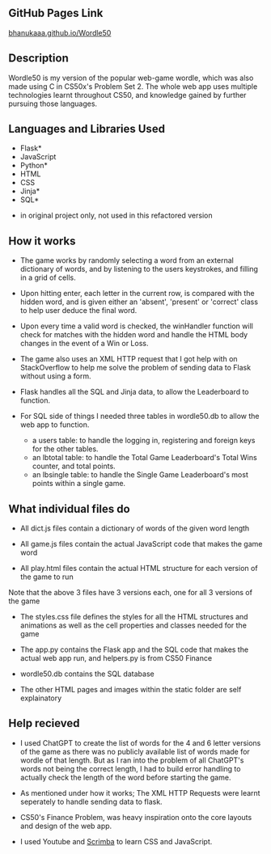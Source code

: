 ## GitHub Pages Link
<span style="font-size:1em;">[bhanukaaa.github.io/Wordle50](https://bhanukaaa.github.io/Wordle50)</span> 
## Description

Wordle50 is my version of the popular web-game wordle, which was also made using C in CS50x's Problem Set 2.
The whole web app uses multiple technologies learnt throughout CS50, and knowledge gained by further pursuing those languages.

## Languages and Libraries Used
- Flask*
- JavaScript
- Python*
- HTML
- CSS
- Jinja*
- SQL*
* in original project only, not used in this refactored version

## How it works

* The game works by randomly selecting a word from an external dictionary of words, and by listening to the users keystrokes, and filling in a grid of cells.

* Upon hitting enter, each letter in the current row, is compared with the hidden word, and is given either an 'absent', 'present' or 'correct' class to help user deduce the final word.

* Upon every time a valid word is checked, the winHandler function will check for matches with the hidden word and handle the HTML body changes in the event of a Win or Loss.

* The game also uses an XML HTTP request that I got help with on StackOverflow to help me solve the problem of sending data to Flask without using a form.

* Flask handles all the SQL and Jinja data, to allow the Leaderboard to function.

* For SQL side of things I needed three tables in wordle50.db to allow the web app to function.
    - a users table: to handle the logging in, registering and foreign keys for the other tables.
    - an lbtotal table: to handle the Total Game Leaderboard's Total Wins counter, and total points.
    - an lbsingle table: to handle the Single Game Leaderboard's most points within a single game.

## What individual files do

* All dict.js files contain a dictionary of words of the given word length

* All game.js files contain the actual JavaScript code that makes the game word

* All play.html files contain the actual HTML structure for each version of the game to run

Note that the above 3 files have 3 versions each, one for all 3 versions of the game

* The styles.css file defines the styles for all the HTML structures and animations as well as the cell properties and classes needed for the game

* The app.py contains the Flask app and the SQL code that makes the actual web app run, and helpers.py is from CS50 Finance

* wordle50.db contains the SQL database

* The other HTML pages and images within the static folder are self explainatory

## Help recieved

* I used ChatGPT to create the list of words for the 4 and 6 letter versions of the game as there was no publicly available list of words made for wordle of that length.
But as I ran into the problem of all ChatGPT's words not being the correct length, I had to build error handling to actually check the length of the word before starting the game.

* As mentioned under how it works;
The XML HTTP Requests were learnt seperately to handle sending data to flask.

* CS50's Finance Problem, was heavy inspiration onto the core layouts and design of the web app.

* I used Youtube and [Scrimba](https://scrimba.com) to learn CSS and JavaScript.

